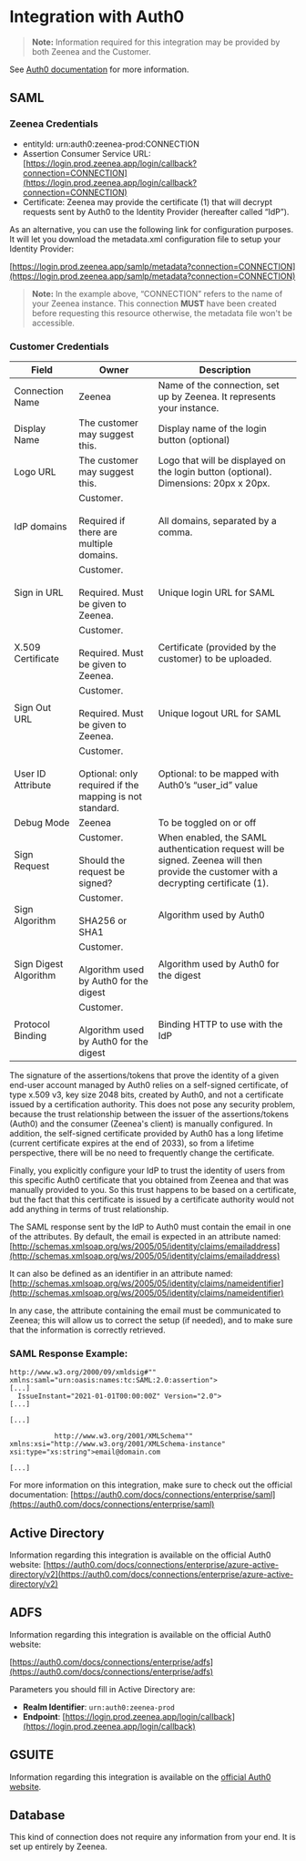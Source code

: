 # Integration with Auth0

> **Note:** Information required for this integration may be provided by both Zeenea and the Customer.

See [Auth0 documentation](https://auth0.com/docs/connections/enterprise/saml) for more information.

## SAML

### Zeenea Credentials

* entityId: urn:auth0:zeenea-prod:CONNECTION
* Assertion Consumer Service URL: [https://login.prod.zeenea.app/login/callback?connection=CONNECTION](https://login.prod.zeenea.app/login/callback?connection=CONNECTION)
* Certificate: Zeenea may provide the certificate (1) that will decrypt requests sent by Auth0 to the Identity Provider (hereafter called “IdP”).

As an alternative, you can use the following link for configuration purposes. It will let you download the metadata.xml configuration file to setup your Identity Provider:

[https://login.prod.zeenea.app/samlp/metadata?connection=CONNECTION](https://login.prod.zeenea.app/samlp/metadata?connection=CONNECTION)

> **Note:** In the example above, “CONNECTION” refers to the name of your Zeenea instance. This connection **MUST** have been created before requesting this resource otherwise, the metadata file won't be accessible.

### Customer Credentials

| Field | Owner | Description |
|---|---|---|
| Connection Name | Zeenea | Name of the connection, set up by Zeenea. It represents your instance. |
| Display Name | The customer may suggest this. | Display name of the login button (optional) |
| Logo URL | The customer may suggest this. | Logo that will be displayed on the login button (optional). Dimensions: 20px x 20px. |
| IdP domains | Customer.<br><br>Required if there are multiple domains. | All domains, separated by a comma. |
| Sign in URL | Customer.<br><br>Required. Must be given to Zeenea. | Unique login URL for SAML |
| X.509 Certificate | Customer.<br><br>Required. Must be given to Zeenea. | Certificate (provided by the customer) to be uploaded. |
| Sign Out URL | Customer.<br><br>Required. Must be given to Zeenea. | Unique logout URL for SAML |
| User ID Attribute | Customer.<br><br>Optional: only required if the mapping is not standard. | Optional: to be mapped with Auth0’s “user_id” value |
| Debug Mode | Zeenea | To be toggled on or off |
| Sign Request | Customer.<br><br>Should the request be signed? | When enabled, the SAML authentication request will be signed. Zeenea will then provide the customer with a decrypting certificate (1). |
| Sign Algorithm | Customer.<br><br>SHA256 or SHA1 | Algorithm used by Auth0 |
| Sign Digest Algorithm | Customer.<br><br>Algorithm used by Auth0 for the digest | Algorithm used by Auth0 for the digest |
| Protocol Binding | Customer.<br><br>Algorithm used by Auth0 for the digest | Binding HTTP to use with the IdP |

The signature of the assertions/tokens that prove the identity of a given end-user account managed by Auth0 relies on a self-signed certificate, of type x.509 v3, key size 2048 bits, created by Auth0, and not a certificate issued by a certification authority. This does not pose any security problem, because the trust relationship between the issuer of the assertions/tokens (Auth0) and the consumer (Zeenea's client) is manually configured. In addition, the self-signed certificate provided by Auth0 has a long lifetime (current certificate expires at the end of 2033), so from a lifetime perspective, there will be no need to frequently change the certificate.

Finally, you explicitly configure your IdP to trust the identity of users from this specific Auth0 certificate that you obtained from Zeenea and that was manually provided to you. So this trust happens to be based on a certificate, but the fact that this certificate is issued by a certificate authority would not add anything in terms of trust relationship.

The SAML response sent by the IdP to Auth0 must contain the email in one of the attributes. By default, the email is expected in an attribute named: 
[http://schemas.xmlsoap.org/ws/2005/05/identity/claims/emailaddress](http://schemas.xmlsoap.org/ws/2005/05/identity/claims/emailaddress)

It can also be defined as an identifier in an attribute named: 
[http://schemas.xmlsoap.org/ws/2005/05/identity/claims/nameidentifier](http://schemas.xmlsoap.org/ws/2005/05/identity/claims/nameidentifier)

In any case, the attribute containing the email must be communicated to Zeenea; this will allow us to correct the setup (if needed), and to make sure that the information is correctly retrieved. 

### SAML Response Example:

```
http://www.w3.org/2000/09/xmldsig#"" xmlns:saml="urn:oasis:names:tc:SAML:2.0:assertion">
[...]
  IssueInstant="2021-01-01T00:00:00Z" Version="2.0">
[...]
     
[...]
        
           http://www.w3.org/2001/XMLSchema"" xmlns:xsi="http://www.w3.org/2001/XMLSchema-instance"
xsi:type="xs:string">email@domain.com
        
[...]
```    

For more information on this integration, make sure to check out the official documentation: [https://auth0.com/docs/connections/enterprise/saml](https://auth0.com/docs/connections/enterprise/saml)

## Active Directory

Information regarding this integration is available on the official Auth0 website: [https://auth0.com/docs/connections/enterprise/azure-active-directory/v2](https://auth0.com/docs/connections/enterprise/azure-active-directory/v2)

 
## ADFS

Information regarding this integration is available on the official Auth0 website: 

[https://auth0.com/docs/connections/enterprise/adfs](https://auth0.com/docs/connections/enterprise/adfs)

Parameters you should fill in Active Directory are:

* **Realm Identifier**: `urn:auth0:zeenea-prod`
* **Endpoint**: [https://login.prod.zeenea.app/login/callback](https://login.prod.zeenea.app/login/callback)

## GSUITE

Information regarding this integration is available on the [official Auth0 website](https://auth0.com/docs/connections/enterprise/google-apps).

## Database

This kind of connection does not require any information from your end. It is set up entirely by Zeenea.